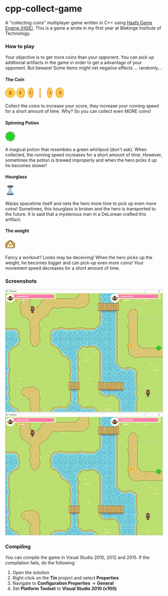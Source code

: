 # cpp-collect-game
A "collecting coins" multiplayer game written in C++ using [Haafs Game Engine (HGE)](https://sourceforge.net/projects/hge/). This is a game a wrote in my first year at Blekinge Institute of Technology. 

### How to play
Your objective is to get more coins than your opponent. You can pick up additional artifacts in the game in order to get a advantage of your opponent. But beware! Some items might net negative effects ... randomly...

#### The Coin
![](https://raw.githubusercontent.com/devinant/cpp-collect-game/master/assets/textures/coin/spinning.png)

Collect the coins to increase your score, they increase your running speed for a short amount of time. Why? So you can collect even MORE coins!

#### Spinning Potion
![](https://raw.githubusercontent.com/devinant/cpp-collect-game/master/assets/textures/haste.png)

A magical potion that resembles a green whirlpool (don't ask). When collected, the running speed increases for a short amount of time. However, sometimes the potion is brewed improperly and when the hero picks it up he becomes slower!

#### Hourglass
![](https://raw.githubusercontent.com/devinant/cpp-collect-game/master/assets/textures/hourglass.png)

Warps spacetime itself and nets the hero more time to pick up even more coins! Sometimes, this hourglass is broken and the hero is transported to the future. It is said that a mysterious man in a DeLorean crafted this artifact.

#### The weight
![](https://raw.githubusercontent.com/devinant/cpp-collect-game/master/assets/textures/weight.png)

Fancy a workout? Looks may be deceiving! When the hero picks up the weight, he becomes bigger and can pick-up even more coins! Your movement speed decreases for a short amount of time. 
### Screenshots
![](https://raw.githubusercontent.com/devinant/cpp-collect-game/master/screenshot1.png)
![](https://raw.githubusercontent.com/devinant/cpp-collect-game/master/screenshot1.png)

### Compiling
You can compile the game in Visual Studio 2010, 2012 and 2015. If the compilation fails, do the following:

1. Open the solution
2. Right-click on the **Tin** project and select **Properties**
3. Navigate to **Configuration Properties** -> **General**
4. Set **Platform Toolset** to **Visual Studio 2010 (v100)** 
